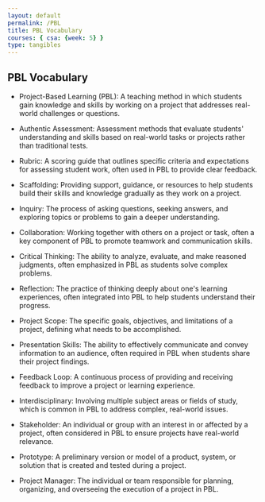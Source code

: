 ```yaml
---
layout: default
permalink: /PBL
title: PBL Vocabulary
courses: { csa: {week: 5} }
type: tangibles
---
```

## PBL Vocabulary


- Project-Based Learning (PBL): A teaching method in which students gain knowledge and skills by working on a project that addresses real-world challenges or questions.

- Authentic Assessment: Assessment methods that evaluate students' understanding and skills based on real-world tasks or projects rather than traditional tests.

- Rubric: A scoring guide that outlines specific criteria and expectations for assessing student work, often used in PBL to provide clear feedback.

- Scaffolding: Providing support, guidance, or resources to help students build their skills and knowledge gradually as they work on a project.

- Inquiry: The process of asking questions, seeking answers, and exploring topics or problems to gain a deeper understanding.

- Collaboration: Working together with others on a project or task, often a key component of PBL to promote teamwork and communication skills.

- Critical Thinking: The ability to analyze, evaluate, and make reasoned judgments, often emphasized in PBL as students solve complex problems.

- Reflection: The practice of thinking deeply about one's learning experiences, often integrated into PBL to help students understand their progress.

- Project Scope: The specific goals, objectives, and limitations of a project, defining what needs to be accomplished.

- Presentation Skills: The ability to effectively communicate and convey information to an audience, often required in PBL when students share their project findings.

- Feedback Loop: A continuous process of providing and receiving feedback to improve a project or learning experience.

- Interdisciplinary: Involving multiple subject areas or fields of study, which is common in PBL to address complex, real-world issues.

- Stakeholder: An individual or group with an interest in or affected by a project, often considered in PBL to ensure projects have real-world relevance.

- Prototype: A preliminary version or model of a product, system, or solution that is created and tested during a project.

- Project Manager: The individual or team responsible for planning, organizing, and overseeing the execution of a project in PBL.